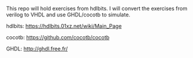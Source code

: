 This repo will hold exercises from hdlbits. I will convert the exercises from verilog to VHDL and use GHDL/cocotb to simulate.

hdlbits: https://hdlbits.01xz.net/wiki/Main_Page

cocotb: https://github.com/cocotb/cocotb

GHDL: http://ghdl.free.fr/
